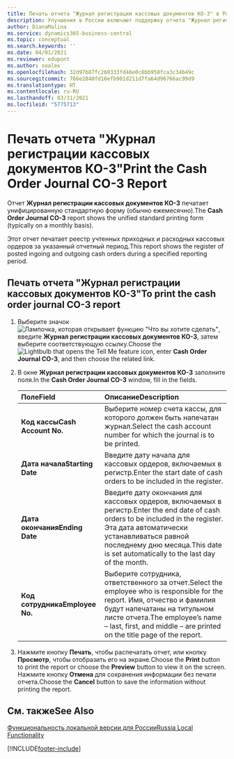 ```yaml
---
title: Печать отчета "Журнал регистрации кассовых документов КО-3" в России
description: Улучшения в России включают поддержку отчета "Журнал регистрации кассовых документов КО-3"
author: DianaMalina
ms.service: dynamics365-business-central
ms.topic: conceptual
ms.search.keywords: ''
ms.date: 04/01/2021
ms.reviewer: edupont
ms.author: soalex
ms.openlocfilehash: 32d97b87fc260333fd46e0c8bb958fca3c34b49c
ms.sourcegitcommit: 766e2840fd16efb901d211d7fa64d96766ac99d9
ms.translationtype: HT
ms.contentlocale: ru-RU
ms.lasthandoff: 03/31/2021
ms.locfileid: "5775713"
---
```

# <a name="print-the-cash-order-journal-co-3-report"></a><span data-ttu-id="bb829-103">Печать отчета "Журнал регистрации кассовых документов КО-3"</span><span class="sxs-lookup"><span data-stu-id="bb829-103">Print the Cash Order Journal CO-3 Report</span></span>

<span data-ttu-id="bb829-104">Отчет **Журнал регистрации кассовых документов КО-3** печатает унифицированную стандартную форму (обычно ежемесячно).</span><span class="sxs-lookup"><span data-stu-id="bb829-104">The **Cash Order Journal CO-3** report shows the unified standard printing form (typically on a monthly basis).</span></span>  

<span data-ttu-id="bb829-105">Этот отчет печатает реестр учтенных приходных и расходных кассовых ордеров за указанный отчетный период.</span><span class="sxs-lookup"><span data-stu-id="bb829-105">This report shows the register of posted ingoing and outgoing cash orders during a specified reporting period.</span></span>  

## <a name="to-print-the-cash-order-journal-co-3-report"></a><span data-ttu-id="bb829-106">Печать отчета "Журнал регистрации кассовых документов КО-3"</span><span class="sxs-lookup"><span data-stu-id="bb829-106">To print the cash order journal CO-3 report</span></span>

1. <span data-ttu-id="bb829-107">Выберите значок ![Лампочка, которая открывает функцию "Что вы хотите сделать"](../../media/ui-search/search_small.png "Что вы хотите сделать"), введите **Журнал регистрации кассовых документов КО-3**, затем выберите соответствующую ссылку.</span><span class="sxs-lookup"><span data-stu-id="bb829-107">Choose the ![Lightbulb that opens the Tell Me feature](../../media/ui-search/search_small.png "Tell me what you want to do") icon, enter **Cash Order Journal CO-3**, and then choose the related link.</span></span>

2. <span data-ttu-id="bb829-108">В окне **Журнал регистрации кассовых документов КО-3** заполните поля.</span><span class="sxs-lookup"><span data-stu-id="bb829-108">In the **Cash Order Journal CO-3** window, fill in the fields.</span></span>

   | <span data-ttu-id="bb829-109">Поле</span><span class="sxs-lookup"><span data-stu-id="bb829-109">Field</span></span>                | <span data-ttu-id="bb829-110">Описание</span><span class="sxs-lookup"><span data-stu-id="bb829-110">Description</span></span>                                                  |
   | :------------------- | :----------------------------------------------------------- |
   | <span data-ttu-id="bb829-111">**Код кассы**</span><span class="sxs-lookup"><span data-stu-id="bb829-111">**Cash Account No.**</span></span> | <span data-ttu-id="bb829-112">Выберите номер счета кассы, для которого должен быть напечатан журнал.</span><span class="sxs-lookup"><span data-stu-id="bb829-112">Select the cash account number for which the journal is to be printed.</span></span> |
   | <span data-ttu-id="bb829-113">**Дата начала**</span><span class="sxs-lookup"><span data-stu-id="bb829-113">**Starting Date**</span></span>    | <span data-ttu-id="bb829-114">Введите дату начала для кассовых ордеров, включаемых в регистр.</span><span class="sxs-lookup"><span data-stu-id="bb829-114">Enter the start date of cash orders to be included in the register.</span></span> |
   | <span data-ttu-id="bb829-115">**Дата окончания**</span><span class="sxs-lookup"><span data-stu-id="bb829-115">**Ending Date**</span></span>      | <span data-ttu-id="bb829-116">Введите дату окончания для кассовых ордеров, включаемых в регистр.</span><span class="sxs-lookup"><span data-stu-id="bb829-116">Enter the end date of cash orders to be included in the register.</span></span> <span data-ttu-id="bb829-117">Эта дата автоматически устанавливаться равной последнему дню месяца.</span><span class="sxs-lookup"><span data-stu-id="bb829-117">This date is set automatically to the last day of the month.</span></span> |
   | <span data-ttu-id="bb829-118">**Код сотрудника**</span><span class="sxs-lookup"><span data-stu-id="bb829-118">**Employee No.**</span></span>     | <span data-ttu-id="bb829-119">Выберите сотрудника, ответственного за отчет.</span><span class="sxs-lookup"><span data-stu-id="bb829-119">Select the employee who is responsible for the report.</span></span> <span data-ttu-id="bb829-120">Имя, отчество и фамилия будут напечатаны на титульном листе отчета.</span><span class="sxs-lookup"><span data-stu-id="bb829-120">The employee’s name – last, first, and middle – are printed on the title page of the report.</span></span> |

3. <span data-ttu-id="bb829-121">Нажмите кнопку **Печать**, чтобы распечатать отчет, или кнопку **Просмотр**, чтобы отобразить его на экране.</span><span class="sxs-lookup"><span data-stu-id="bb829-121">Choose the **Print** button to print the report or choose the **Preview** button to view it on the screen.</span></span> <span data-ttu-id="bb829-122">Нажмите кнопку **Отмена** для сохранения информации без печати отчета.</span><span class="sxs-lookup"><span data-stu-id="bb829-122">Choose the **Cancel** button to save the information without printing the report.</span></span>

## <a name="see-also"></a><span data-ttu-id="bb829-123">См. также</span><span class="sxs-lookup"><span data-stu-id="bb829-123">See Also</span></span>

[<span data-ttu-id="bb829-124">Функциональность локальной версии для России</span><span class="sxs-lookup"><span data-stu-id="bb829-124">Russia Local Functionality</span></span>](russia-local-functionality.md)  


[!INCLUDE[footer-include](../../includes/footer-banner.md)]